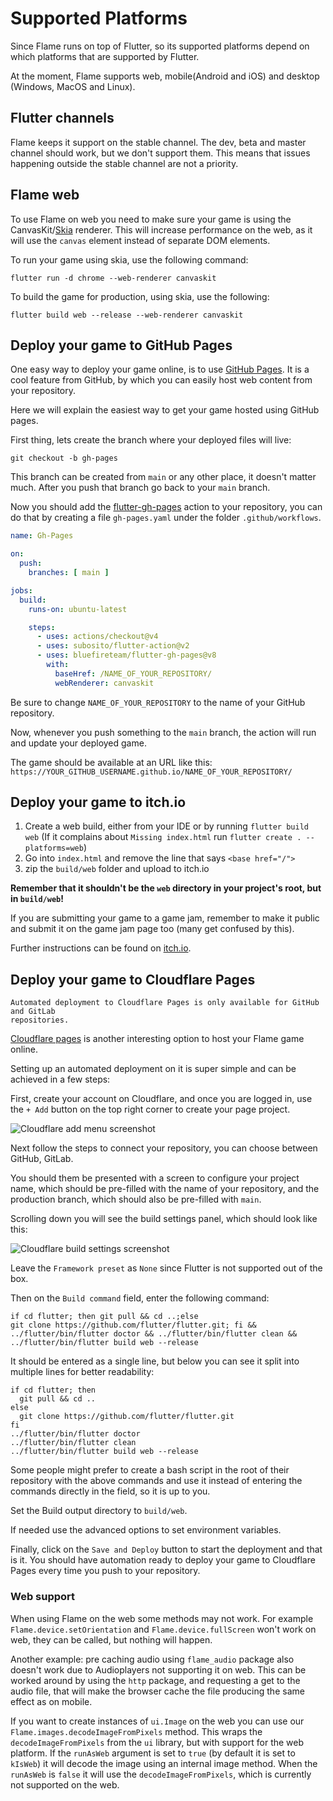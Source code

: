 # Supported Platforms

Since Flame runs on top of Flutter, so its supported platforms depend on which platforms that are
supported by Flutter.

At the moment, Flame supports web, mobile(Android and iOS) and desktop (Windows, MacOS and Linux).


## Flutter channels

Flame keeps it support on the stable channel. The dev, beta and master channel should work, but we
don't support them. This means that issues happening outside the stable channel are not a priority.


## Flame web

To use Flame on web you need to make sure your game is using the CanvasKit/[Skia](https://skia.org/)
renderer. This will increase performance on the web, as it will use the `canvas` element instead of
separate DOM elements.

To run your game using skia, use the following command:

```shell
flutter run -d chrome --web-renderer canvaskit
```

To build the game for production, using skia, use the following:

```shell
flutter build web --release --web-renderer canvaskit
```


## Deploy your game to GitHub Pages

One easy way to deploy your game online, is to use [GitHub Pages](https://pages.github.com/).
It is a cool feature from GitHub, by which you can easily host web content from your repository.

Here we will explain the easiest way to get your game hosted using GitHub pages.

First thing, lets create the branch where your deployed files will live:

```shell
git checkout -b gh-pages
```

This branch can be created from `main` or any other place, it doesn't matter much. After you push that
branch go back to your `main` branch.

Now you should add the [flutter-gh-pages](https://github.com/bluefireteam/flutter-gh-pages)
action to your repository, you can do that by creating a file `gh-pages.yaml` under the folder
`.github/workflows`.

```yaml
name: Gh-Pages

on:
  push:
    branches: [ main ]

jobs:
  build:
    runs-on: ubuntu-latest

    steps:
      - uses: actions/checkout@v4
      - uses: subosito/flutter-action@v2
      - uses: bluefireteam/flutter-gh-pages@v8
        with:
          baseHref: /NAME_OF_YOUR_REPOSITORY/
          webRenderer: canvaskit
```

Be sure to change `NAME_OF_YOUR_REPOSITORY` to the name of your GitHub repository.

Now, whenever you push something to the `main` branch, the action will run and update your
deployed game.

The game should be available at an URL like this:
`https://YOUR_GITHUB_USERNAME.github.io/NAME_OF_YOUR_REPOSITORY/`


## Deploy your game to itch.io

1. Create a web build, either from your IDE or by running `flutter build web`
(If it complains about `Missing index.html` run `flutter create . --platforms=web`)
2. Go into `index.html` and remove the line that says `<base href="/">`
3. zip the `build/web` folder and upload to itch.io

**Remember that it shouldn't be the `web` directory in your project's root, but in `build/web`!**

If you are submitting your game to a game jam, remember to make it public and submit it on the
game jam page too (many get confused by this).

Further instructions can be found on
[itch.io](https://itch.io/docs/creators/html5#getting-started/zip-file).


## Deploy your game to Cloudflare Pages

```{note}
Automated deployment to Cloudflare Pages is only available for GitHub and GitLab
repositories.
```

[Cloudflare pages](https://pages.cloudflare.com/) is another interesting option to host your
Flame game online.

Setting up an automated deployment on it is super simple and can be achieved in a few steps:

First, create your account on Cloudflare, and once you are logged in, use the `+ Add` button on
the top right corner to create your page project.

![Cloudflare add menu screenshot](../images/add_button.png)

Next follow the steps to connect your repository, you can choose between GitHub, GitLab.

You should them be presented with a screen to configure your project name, which should be
pre-filled with the name of your repository, and the production branch, which should also
be pre-filled with `main`.

Scrolling down you will see the build settings panel, which should look like this:

![Cloudflare build settings screenshot](../images/build_form.png)

Leave the `Framework preset` as `None` since Flutter is not supported out of the box.

Then on the `Build command` field, enter the following command:

```shell
if cd flutter; then git pull && cd ..;else
git clone https://github.com/flutter/flutter.git; fi &&
../flutter/bin/flutter doctor && ../flutter/bin/flutter clean &&
../flutter/bin/flutter build web --release
```

It should be entered as a single line, but below you can see it split into multiple lines for
better readability:

```shell
if cd flutter; then
  git pull && cd ..
else
  git clone https://github.com/flutter/flutter.git
fi
../flutter/bin/flutter doctor
../flutter/bin/flutter clean
../flutter/bin/flutter build web --release
```

Some people might prefer to create a bash script in the root of their repository with the above
commands and use it instead of entering the commands directly in the field, so it is up to you.

Set the Build output directory to `build/web`.

If needed use the advanced options to set environment variables.

Finally, click on the `Save and Deploy` button to start the deployment and that is it. You should
have automation ready to deploy your game to Cloudflare Pages every time you push to your
repository.


### Web support

When using Flame on the web some methods may not work. For example `Flame.device.setOrientation` and
`Flame.device.fullScreen` won't work on web, they can be called, but nothing will happen.

Another example: pre caching audio using `flame_audio` package also doesn't work due to Audioplayers
not supporting it on web. This can be worked around by using the `http` package, and requesting a
get to the audio file, that will make the browser cache the file producing the same effect as on
mobile.

If you want to create instances of `ui.Image` on the web you can use our
`Flame.images.decodeImageFromPixels` method. This wraps the `decodeImageFromPixels` from the `ui`
library, but with support for the web platform. If the `runAsWeb` argument is set to `true` (by
default it is set to `kIsWeb`) it will decode the image using an internal image method. When the
`runAsWeb` is `false` it will use the `decodeImageFromPixels`, which is currently not supported on
the web.
